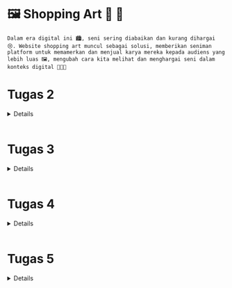 # 🖼️ Shopping Art 🛒 🎨


`Dalam era digital ini 🏙️, seni sering diabaikan dan kurang dihargai 😢. Website shopping art muncul sebagai solusi, memberikan seniman platform untuk memamerkan dan menjual karya mereka kepada audiens yang lebih luas 🖼️, mengubah cara kita melihat dan menghargai seni dalam konteks digital 👨🏻‍🎨`


#  Tugas 2
<details>

### 1. Jelaskan bagaimana cara kamu mengimplementasikan checklist di atas secara step-by-step 

- [x] Membuat sebuah proyek Django baru.

    Pada membuat project Django baru kita pertama tama perlu membuat file bernama `shopping art` dan repository baru pada github baru untuk diisi. Setelah membuat file baru, dan github maka membuat perintah pada terminal mendambahkan readme dengan `echo "#readme" >> README.md` + `git init`+ `git add README.md` yang berguna untuk mendambahkan readme. Selanjutnya melakukan `git commit -m "first commit"`  untuk commit, selanjutnya mengetik `git branch -M main` untuk membuat branch utama pada repo, Menyambungkan dan membuat remote `git remote add origin <URL_REPO> `, dan tahapan terakhir mempush ke repo dengan `git push -u origin main`.

    Selanjutnya membuat virtual environtment dengan mengetik perintah `python -m venv env` dan mengkaktifkannya. Untuk mengaktifkannya pada macbook menggunakan `source env/bin/activate`. ketika virtual envieonrment telah aktif dengan ditandai dengan (env) pada terminal, diharuskan menambahkan `requirments.txt` sebagai dependensi yang akan digunakan dan menjalankan perintah `pip install -r requirements.txt` untuk menginstallnya. Setelah itu membuat projek djanggo dengan menjalankan `django-admin startproject shopping_list .`. 

    Setelah berhasil mengsintall djanggo, kita harus mengkonfigurasikan proyek dan menjalankan server. Untuk mengkonfigurasikan proyek dengan menambahkan `*` pada `ALLOWED_HOSTS` sehingga menjadi `ALLOWED_HOSTS = ["*"]`. Tanda `*` berguna untuk mengizinkan akses dari semua host, yang akan memungkinkan aplikasi diakses secara luas. Setelah mengkonfigurasikan proyek selanjutnya saya menginisiasi `.gitignore` yang berguna untuk mengabaikan beberapa berkas-berkas atau direktori-direktori pada Git.
    

- [x] Membuat aplikasi dengan nama main pada proyek tersebut.
    Pada langkah ini, saya menambahkan folfer `templates` dan menambahkan file `main` sebagai html utama. Untuk membuatnya sebagai bagian int, harus menjalankan perintah `python3 manage.py startapp main`. setelah itu, mendaftarkan folder ke dalam proyek dengan menambahkan main pada `INSTALLED_APPS` yang berada pada folder `settings.py`.


- [x] Melakukan routing pada proyek agar dapat menjalankan aplikasi main.
    Pada tahap ini, melakukan routing agar aplikasi `main` dapat diakses melalui projek hingga aplikasi dan juga perambaan web. aplikasi main akan menambahkan path ke variabel `urlpatterns` pada `urls.py`.  Setlah itu, pada variabel `urlpatterns` terdapat path URL `main/` yang mendefinisikan rute ke file `urls.py` pada aplikasi `main`.


- [x] Membuat model pada aplikasi main dengan nama Item dan memiliki atribut wajib sebagai berikut.
  +  `name` sebagai nama item dengan tipe `CharField`.
  + `amount` sebagai jumlah item dengan tipe `IntegerField`.
  + `description` sebagai deskripsi item dengan tipe `TextField`.
    Pada folder `main` terdapat file `models.py`, dan kita disuruh untuk membuat model yang berisikan atribut diatas. Data data yang kita buat nantinya bisa diakses, di perbarui, dan dihapus dengan perintah SQL. setelah mendefine model atribut, saya melakukan penjalankan perintah `python3 manage.py makemigrations` yang berfungsi melakukan migrasi model ke dalam database. Setelah itu melakukan perintah `python3 manage.py migrate` untuk mengaplikasikan file migrasi ke dalam database.


- [x] Membuat sebuah fungsi pada views.py untuk dikembalikan ke dalam sebuah template HTML yang menampilkan nama aplikasi serta nama dan kelas kamu.
    Pada tahap ini, saya mengimport funsi render dari django.shortcut untuk keperluan nantinya di HTML.  Dari sebelumnya itu data sama dengan langsung dimasukan ke dalam html, namun pada tahap ini membuat tempat untuk mengemnbalikan nilai pada html.  Cara mengembalikannya adalah dengan  menambahkan data `app_name`, `name`, dan `class` ke dalam `context` yang terdapat di dalam fungsi `show_app_name`. setelah itu pada tampilan html dari yang tadinya `Name : Arya Wijaya Kusuma` menjadi `Name : {name}` agar dapat meminta dara daro `views.py`.


- [x] Membuat sebuah routing pada urls.py aplikasi main untuk memetakan fungsi yang telah dibuat pada views.py.
    Pada tahap ini, diharuskan untuk menimpor `path` dari `django.urls`. Selain itu kita juga mengimport fungsi `show_app_name` dari file `views.py`. Hal ini dilakukan dengan jara membuat file `urls.py` pada folder `main` dengan isi 
    ```
    from django.urls import path, include
    from main.views import show_main

    app_name = 'main'

    urlpatterns = [
        path('', show_main, name='show_main')
    ]
    ```


- [x] Melakukan deployment ke Adaptable terhadap aplikasi yang sudah dibuat sehingga nantinya dapat diakses oleh teman-temanmu melalui Internet.
    Setelah menyelesaikan semua proses diatas, saya akan mengupdate isi dari repositori github saya dengan mempush file saat ini yang ada di komputer saya ke repo. Untuk mempush dapat dilakukan dengan pertama tama menjalankan `git add .` untuk menambahkan semua yang ada di stage. Setelah menambahkan semuanya saya melakukan commit dengan `git commit -m "<komentar>"` dan terakhir mempush ke git push -u origin main`.



### 2. Buatlah bagan yang berisi request client ke web aplikasi berbasis Django beserta responnya dan jelaskan pada bagan tersebut kaitan antara urls.py, views.py, models.py, dan berkas html.

![Bagan Tugas 2 ](https://github.com/aryawijayak/shopping-art/assets/119391657/081fc00c-04ba-4c88-8e09-029213b76be2)




### 3. Jelaskan mengapa kita menggunakan virtual environment? Apakah kita tetap dapat membuat aplikasi web berbasis Django tanpa menggunakan virtual environment?

Virtual environment adalah alat yang sangat penting dalam pengembangan perangkat lunak, termasuk dalam pengembangan aplikasi web berbasis Django. Fungsi utamanya adalah memisahkan dan mengisolasi lingkungan kerja proyek Anda dari lingkungan sistem operasi yang lebih luas. Ini memungkinkan Anda untuk menginstal paket dan dependensi proyek secara lokal tanpa mengganggu atau berinterferensi dengan paket global sistem operasi atau proyek lain yang mungkin Anda kerjakan. Selain itu, virtual environment memungkinkan Anda untuk mengelola versi paket yang digunakan dalam proyek tertentu, sehingga Anda dapat memastikan konsistensi dan stabilitas aplikasi Anda. Hal ini juga memudahkan untuk berbagi proyek dengan tim pengembang atau menggantinya ke lingkungan produksi tanpa masalah kompatibilitas.

> Virtual environment dibuat dengan perintah `python -m venv env`, dan diaktifkan dengan perintah `source env/bin/activate`.

Meskipun memungkinkan untuk membuat aplikasi web berbasis Django tanpa menggunakan virtual environment, sangat disarankan untuk selalu menggunakannya. Tanpa virtual environment, Anda mungkin akan menghadapi berbagai masalah, seperti konflik dependensi antara proyek, kesulitan dalam mengelola versi paket, dan risiko merusak paket sistem operasi. Dengan menggunakan virtual environment, Anda dapat menjaga lingkungan proyek Anda bersih, teratur, dan terisolasi, yang pada akhirnya akan membuat pengembangan dan pemeliharaan aplikasi Anda menjadi lebih mudah dan lebih dapat diandalkan. Implementasi virtual environment adalah sebuah praktik terbaik yang akan membantu Anda mengelola konsistensi dari dependencies masing-masing proyek secara efisien, menjauhkan risiko konflik dependencies, dan memastikan kestabilan serta portabilitas aplikasi Anda.


### 4. Jelaskan apakah itu MVC, MVT, MVVM dan perbedaan dari ketiganya.
| MVC         | MVT         | MVVM          |
| ---        |    ----   |          --- |
| Model-View-Controller      | Model-View-Template     | Model-View-View-Model   
| View: Menggambarkan data dari model dalam antarmuka pengguna (UI) dan menampilkan informasi kepada pengguna.| View: Bertanggung jawab untuk menampilkan data kepada pengguna dan menggambarkan tampilan.| View: Menginformasi ke ViewModel terkait interaksi pengguna, dan hanya menampilkan data yang disediakan oleh ViewModel |
| Controller: Menjembatani hubungan antara View dan Model dan sebagai inti logika dan alur aplikasi dengan menginformasi interaksi user ke Model | Template: Mengambil data dari model dan menampilkannya, berupa HTML  | ViewModel: Perantara antara Model dan View, mengubah data dari Model menjadi format sesuai dengan tampilan |
|![mvc](https://user-images.githubusercontent.com/119391657/268604124-47902dbc-cc01-46af-b077-9ba64c31e042.png) |![mvp](https://user-images.githubusercontent.com/119391657/268604321-e031b08c-f41e-4e57-81e7-184fd9a8959b.png) |![mvvm](https://user-images.githubusercontent.com/119391657/268604466-b3808d32-e983-4b1e-a385-1c6ea8e8c89b.png) |
| MVC merupakan konsep yang sering diterapkan dalam pengembangan perangkat lunak, terutama pada aplikasi desktop dan web konvensional. Prinsip ini memisahkan tiga komponen utama dari aplikasi dengan tujuan untuk meningkatkan kemudahan dalam merawat dan mengembangkan kode.| MVT merupakan pola desain yang khusus digunakan dalam kerangka kerja Django, yang diciptakan khusus untuk pengembangan aplikasi web menggunakan bahasa pemrograman Python. Pola ini menggantikan komponen View dalam MVC dengan yang disebut sebagai Template, yang bertujuan untuk memisahkan dengan lebih tegas antara aspek tampilan dan pemrosesan HTTP. | MVVM merupakan pola desain yang umum diterapkan dalam pengembangan aplikasi yang menekankan antarmuka pengguna (UI), terutama pada platform seperti WPF (Windows Presentation Foundation). Pola ini difokuskan pada konsep pemisahan antara komponen tampilan dan logika bisnis, dengan memanfaatkan ViewModel sebagai perantara di antara keduanya.|
</details>

<br>

# Tugas 3

<details>

### 1. Apa perbedaan antara form POST dan form GET dalam Django?
| Form POST         | Form GET         |
| ---        |    ----   |
| Method POST akan mengirimkan data atau nilai langsung ke action untuk ditampung, tanpa menampilkan pada URL. | Method GET akan menampilkan data/nilai pada URL, kemudian akan ditampung oleh action.
|![POST](https://user-images.githubusercontent.com/119391657/268960230-4ca02611-ab78-4685-913b-79ca724cdd0e.png) | ![GET](https://user-images.githubusercontent.com/119391657/268960029-d7e2cba8-1164-40a6-96bc-97ac26ad07f4.png)| 
|Method POST menggunakan variable $_POST untuk menampung data/nilai. | Sedangkan method GET menggunakan variable $_GET untuk menampung data/nilai.
|Method POST data yang dikirim tidak terbatas| Method GET tidak boleh lebih dari 2047 karakter.

###  2. Apa perbedaan utama antara XML, JSON, dan HTML dalam konteks pengiriman data?
| XML         | JSON         | HTML          |
| ---        |    ----   |          --- |
|**Struktur Data**: Bahasa markup yang memiliki fleksibilitas tinggi dan dapat digunakan untuk menggambarkan berbagai jenis informasi. Ini memiliki kerangka yang kuat dan menetapkan pedoman untuk mengatur informasi.| **Struktur Data**: Format data yang sederhana yang berisi objek dan larik. Sangat berguna untuk menggambarkan data yang teratur | **Struktur Data**: Sebuah bahasa markup yang digunakan untuk menghasilkan dokumen di lingkungan web.|
|**Penggunaan**: Transfer data antara aplikasi, mengatur konfigurasi, dan menyimpan data yang memiliki struktur data yang tidak sepenuhnya terstruktur. | **Penggunaan**: Proses pertukaran data antara aplikasi, terutama dalam konteks pengembangan web. Format JSON banyak digunakan dalam aplikasi dan layanan web modern sebagai format standar untuk menerima dan mengirim data. |**Penggunaan**: Membuat halaman web yang dirancang khusus untuk tujuan penyajian dan interaksi dengan pengguna. |

### 3. Mengapa JSON sering digunakan dalam pertukaran data antara aplikasi web modern?

JSON sering menjadi pilihan utama para pengembang dalam pertukaran data antar aplikasi karena beberapa alasan yang signifikan:
1. **Format yang Mudah di-parse**: JSON memiliki format yang sangat mudah untuk di-parse, memudahkan pengolahan dan penguraian data. Ini sangat penting dalam pertukaran data antar aplikasi di lingkungan yang serba cepat.

2. **Ringan dan Berbasis Teks**: Sebagai format berbasis teks, JSON memiliki ukuran yang ringan. Hal ini sangat menguntungkan ketika data perlu dikirimkan melalui jaringan, karena tidak membebani bandwidth.

3. **Dukungan Native Banyak Bahasa**: Banyak bahasa pemrograman memiliki dukungan native untuk parsing JSON. Ini memungkinkan pengembang untuk dengan mudah mengintegrasikan JSON dalam aplikasi mereka tanpa perlu mengandalkan pustaka pihak ketiga atau implementasi khusus.

4. **Efisien dibandingkan XML**: JSON lebih efisien dalam hal penggunaan karakter dibandingkan dengan format lain seperti XML yang menggunakan sistem tag. JSON menggunakan format key-value pair yang lebih sederhana.

5. **Mudah Dibaca Manusia**: JSON lebih mudah dibaca oleh manusia, sehingga mempermudah dalam debugging dan analisis data. Karakter yang lebih sedikit membuatnya lebih bersahabat bagi pengembang.

Dengan kelebihan-kelebihan ini, tidak mengherankan jika JSON menjadi format yang lebih sering digunakan dalam pertukaran data antar aplikasi. Kelebihan ini juga membantu dalam mempercepat proses pemrosesan data, yang sangat penting dalam aplikasi modern yang serba cepat.

### 4. Jelaskan bagaimana cara kamu mengimplementasikan checklist di atas secara step-by-step (bukan hanya sekadar mengikuti tutorial).

- [x] Membuat input form untuk menambahkan objek model pada app sebelumnya.
    Pertama Buatlah file `template/base.html` pada direktori root yang berguna untuk memberikan inisiasi html default tanpa perlu membuat inisiasi html ddi setiap page .html yang kita buat. Isi dari base.html adalah sebagai berikut:
    ``````
        {% load static %}
    <!DOCTYPE html>
    <html lang="en">
        <head>
            <meta charset="UTF-8" />
            <meta
                name="viewport"
                content="width=device-width, initial-scale=1.0"
            />
            {% block meta %}
            {% endblock meta %}
        </head>

        <body>
            {% block content %}
            {% endblock content %}
        </body>
    </html>
   ``````
    Setelah membuat `base.html` saya mengedit file `setting.py` lalu libatkan `base.html` dengan menambahkan baris template agar `base.html` bisa sdideteksi sebagai berkas html. Lebih jelaskan dapat melihat kode berikut:
    ```
    ...
    DATABASES = {
        'default': {
            'ENGINE': 'django.db.backends.sqlite3',
            'NAME': BASE_DIR / 'db.sqlite3',
        }
    }
    ```

    setelah melibtatkan `base.html`, saya membuat struktur form agar dapat menerima data beruma art baru yang diinput dengan membuat file `forms.py`. File tersebut berisi kode dibawah ini : 
    ```
    from django.forms import ModelForm
    from main.models import Product

    class ProductForm(ModelForm):
        class Meta:
            model = Product
            fields = ["name", "price", "description"]
    ```
    Fungsi `fields` diatas merupakan tipe apa saja yang akan menjadi header dari tabel kita nantinya yang berisi name, price dan description. 

    Setelah membuat `forms.py`, saya mengubah function `show_main` pada `views.py`  memasukan context baru yang dapat dilihat lebih jelas pada kode berikut ini:
    ```
    context = {
        'products': products,

        'karya1': 'Online Course App', 
        'artist1': 'Arya Wijaya Kusuma', 

        'karya2': 'Private Tutor App', 
        'artist2': 'Arya keren',

        'karya3': 'Task Management App', 
        'artist3': 'Aweka Design'
    }
    ```
    Sebelumnya pada Tutorial Berisi dengan Nama dan kelas, namun saya memodifikasinya dengan mengganti menjadi karya dan artist, dan context ini akan dipanggil nanti pada html pada section `card` yang mendisplay product dari shopping art.

    Selanjutnya saya membuat `create_product.html` pada files `main/templates` sebagai html untuk menambahkan produk yang berisi kode seperti dibawah ini:

    ```
        {% extends 'base.html' %} 

    {% block content %}


    <style>

        body {
            background-color: #f4f7ff;
        }

        h1, h2, h3, h4, h5, p, th, td, a, button {
            font-family: 'Poppins', sans-serif;
        }
        
        .navbar {
            position: sticky;
            top: 0;
            background-color: #ffffff;
            padding: 16px 20px;
            display: flex;
            justify-content: space-between;
            align-items: center;
            z-index: 100; 
            margin-bottom: 20px;
        }

        .navbar img {
            max-height: 28px;
            
        }

        .content-container {
            display: flex;
            flex-direction: column; 
            align-items: center;
            min-height: 0;
            text-align: center;
            margin-bottom: 5px;
        }
        
        .banner {
        max-width: 100%;
        height: auto;
        margin-bottom: 50px; 
        }

        table {
            border-collapse: collapse;
            width: 100%;
            margin-top: 20px;
            background-color: #4162FF; 

            margin-bottom: 20px
        }

        th {
            border: 1px solid #ffffff;
            padding: 16px; 
            text-align: left;
            color: #fff; 
            font-size: 18px; 
        }

        td {
            border: 1px solid #ffffff;
            padding: 12px;
            text-align: left;
            background-color: #EEF4FB; 
            color: #060a21; 
            line-height: 150%;
        }

        td.description {
            max-width: 400px; 
            overflow-y: auto;
        }

    .add-product-button {
        display: inline-flex;
        height: 48px;
        padding: 4px 16px;
        justify-content: center;
        align-items: center;
        gap: 8px;
        border-radius: 12px;
        background: var(--primary-blue, #4162FF);
        color: #fff;
        text-decoration: none;
        border: none;
        cursor: pointer; 
    }

    </style>

    <div class="navbar">
        <img src="https://github.com/aryawijayak/shopping-art/assets/119391657/7ea7f648-a457-4e65-a45f-f90796663489" alt="Logo">
    </div>


    <h1>Add New Product</h1>

    <form method="POST">
        {% csrf_token %}
        <table>
            {{ form.as_table }}
            <tr>
                <td></td>
                <td>
                    <input  type="submit" value="Add Product" class="add-product-button"/>
                </td>
            </tr>
        </table>
    </form>

    {% endblock %}
    ```
    Pada kode diats saya menambahkan sedikit inline css agar tampilan website saya lebih enak dilihat dan unik dari teman teman lainnya. 

    Dan apda tahap terakhir pembuatan form saya menambahkan fungsi `create_product` pada `view.py` dan membuat path agar file html create product dapat diakses. Isi dari fungsi `create_product` antara lain:

    ```
    def create_product(request):
    form = ProductForm(request.POST or None)

    if form.is_valid() and request.method == "POST":
        form.save()
        return HttpResponseRedirect(reverse('main:show_main'))

    context = {'form': form}
    return render(request, "create_product.html", context)

    ```
    Fungsi create product berguna untuk memasukan akses ke `create_product.html`

- [x] Tambahkan 5 fungsi views untuk melihat objek yang sudah ditambahkan dalam format HTML, XML, JSON, XML by ID, dan JSON by ID.

    Pertama tama buatlah fungsi `show_xml`, `show_json`, `show_xml_by_id`, `show_json_by_id`. Untuk show xml dan json tanpa id dapat memberikan akses ke semua data, namun untuk by id akan menampilkan data pada id yang dipanggil. Isi dari fungsi`show_xml`, `show_json`, `show_xml_by_id`, `show_json_by_id` antara lain:

    ```
    def show_xml(request):
    data = Product.objects.all()
    return HttpResponse(serializers.serialize("xml", data), content_type="application/xml")
    ```

    ```
    def show_json(request):
    data = Product.objects.all()
    return HttpResponse(serializers.serialize("json", data), content_type="application/json")
    ```

    ```
    def show_xml_by_id(request, id):
    data = Product.objects.filter(pk=id)
    return HttpResponse(serializers.serialize("xml", data), content_type="application/xml")
    ```

    ```
    def show_json_by_id(request, id):
    data = Product.objects.filter(pk=id)
    return HttpResponse(serializers.serialize("json", data), content_type="application/json")
    ```
    Keempat fungsi diatas berguna untuk melihat input dari  html pada file `create_product.html`. 

- [x] Membuat routing URL untuk masing-masing views yang telah ditambahkan pada poin 2.
    Setelah membuat keempat fungsi diatas, saya selanjutnya memanggil keempat fungsi tersebut pada urls.py dengan mengimport 
    ```
    from main.views import show_main, create_product, show_xml, show_json, show_xml_by_id, show_json_by_id 
    ```
    Selanjutnya mengubah `urlpatterns` menjadi sebagai berikut:
    ```
    urlpatterns = [
        path('', show_main, name='show_main'),
        path('create-product', create_product, name='create_product'),
        path('xml/', show_xml, name='show_xml'), 
        path('json/', show_json, name='show_json'), 
        path('xml/<int:id>/', show_xml_by_id, name='show_xml_by_id'),
        path('json/<int:id>/', show_json_by_id, name='show_json_by_id'), 
    ]
    ```
- [x]  Menambahkan pesan "Kamu menyimpan X item pada aplikasi ini" (dengan X adalah jumlah data item yang tersimpan pada aplikasi) dan menampilkannya di atas tabel data. Kalimat pesan boleh dikustomisasi sesuai dengan tema aplikasi, namun harus memiliki makna yang sama.
    Untuk membuat total item yang tersimpan itu dapat menggunakan key `total` pada dictionary context pada `views.py`. Caranya adalah dengan menambakan direktori total panjang seperti dibawah ini:
    ```
    'total' : products.__len__(),
    ```

    Setelah tahap tersebut, panggil total di `main.html` dengan menggunakan kode dibawah ini:

    ```
    <h4 class="total">Anda telah membuat karya sebanyak: {{total}} karya 🎨🖼️</h4>
    ```

Pada akhirnya kita berhasil menambahkan fungsi tabel 🤩 pada website shopping art kita 😉

### Mengakses kelima URL di poin 2 menggunakan Postman, membuat screenshot dari hasil akses URL pada Postman, dan menambahkannya ke dalam README.md.
1. HTML
![HTML ](https://user-images.githubusercontent.com/119391657/268957657-ef90f573-6e43-465a-bf71-1ad414ca9841.png)

2. XML (ALL DATA)
![XML ALL](https://user-images.githubusercontent.com/119391657/268959612-901e45a8-ddb1-47d3-b97a-75bc75b34192.png)

3. XML (BY ID)
![XML ID](https://user-images.githubusercontent.com/119391657/268959801-9db045a6-847a-4923-b94c-bec4d6011efe.png)

4. JSON (ALL DATA)
![JSON ALL](https://user-images.githubusercontent.com/119391657/268958115-e29deec4-9a0a-41cb-b881-ebf9c3166d4f.png)

5. JSON (BY ID)
![JSON ID](https://user-images.githubusercontent.com/119391657/268959285-0bb6efa8-7f78-4c0e-a7e1-32eae7321d73.png)
</details>

<br>

# Tugas 4
<details>

### 1. Apa itu Django UserCreationForm, dan jelaskan apa kelebihan dan kekurangannya?

| UserCreationForm        |
| ---        |
|`UserCreationForm` di Django adalah jenis formulir yang sudah ada sebelumnya untuk memudahkan pembuatan akun pengguna baru di aplikasi web Anda. Formulir ini mencakup kolom-kolom umum seperti username, password, dan konfirmasi password.|

Keuntungan menggunakan UserCreationForm adalah:

1. `Kemudahan Penggunaan:` Anda tidak perlu mengembangkan formulir pendaftaran dari awal karena Django sudah menyediakannya.

2. `Validasi Otomatis:` Formulir ini secara otomatis memastikan bahwa pengguna mengisi informasi yang benar dan sesuai.

3. `Kemampuan Kustomisasi:` Anda masih dapat menyesuaikan formulir ini sesuai dengan kebutuhan Anda. Anda bisa menambahkan kolom tambahan, seperti alamat email.

4. `Terhubung dengan Model Pengguna:` Data yang dimasukkan ke dalam formulir akan langsung disimpan di database aplikasi Anda.

Namun, ada beberapa kekurangan:

1. `Tampilan Bawaan:` Tampilan formulir mungkin tidak sesuai dengan desain visual aplikasi Anda, sehingga Anda perlu melakukan penyesuaian tampilan.

2. `Ketergantungan pada Django:` Anda hanya bisa menggunakan UserCreationForm jika aplikasi Anda menggunakan Django.

3. `Kustomisasi yang Memerlukan Pemahaman:`Untuk kustomisasi yang lebih kompleks, Anda mungkin perlu bekerja lebih keras.

4. `Memerlukan Pemahaman tentang Django:` Penggunaan UserCreationForm memerlukan pemahaman tentang cara Django mengelola pengguna dan otentikasi.

Jadi, UserCreationForm adalah alat yang sangat berguna untuk membuat formulir pendaftaran pengguna dalam aplikasi web Django, meskipun Anda perlu mempertimbangkan apakah sesuai dengan kebutuhan dan desain aplikasi Anda sebelum menggunakannya.

### 2. Apa perbedaan antara autentikasi dan otorisasi dalam konteks Django, dan mengapa keduanya penting?
- [x]
| Definisi  | Autentikasi adalah proses verifikasi identitas pengguna, yaitu memastikan bahwa seseorang yang mencoba mengakses aplikasi adalah pengguna yang mereka klaim | Otorisasi adalah proses yang menentukan apa yang diizinkan atau tidak diizinkan oleh pengguna yang telah diautentikasi.
|Tujuan | Autentikasi digunakan untuk memeriksa identitas pengguna, misalnya, apakah mereka adalah pengguna terdaftar atau tamu | Otorisasi mengendalikan akses pengguna ke berbagai bagian atau fungsi dalam aplikasi, memastikan hanya pengguna yang berwenang yang dapat mengakses sumber daya tertentu
|Waktu Pelaksanaan |Autentikasi umumnya terjadi di awal sesi pengguna, ketika mereka mencoba masuk atau mengakses aplikasi Anda untuk pertama kalinya |

`Mengapa Keduanya Penting:`

1. `Keamanan:` Autentikasi membantu mencegah akses tidak sah ke aplikasi Anda dengan memverifikasi identitas pengguna. Otorisasi memastikan bahwa pengguna hanya memiliki akses ke bagian aplikasi yang sesuai dengan peran dan izin mereka, mengurangi risiko pelanggaran keamanan.

2. `Kontrol Akses: ` Otorisasi memungkinkan Anda untuk mengelola akses pengguna ke berbagai fitur dan data dalam aplikasi Anda. Ini membantu mencegah pengguna yang tidak berwenang mengakses atau memodifikasi informasi penting.

3. `Pengelolaan Peran:` Autentikasi dan otorisasi memungkinkan Anda untuk mengorganisasi pengguna dalam peran yang berbeda, seperti administrator, pengguna biasa, atau pengguna tamu. Hal ini memudahkan pengaturan izin berdasarkan peran, sehingga Anda dapat mengendalikan apa yang dapat dilakukan setiap peran.

4. `Pelacakan Aktivitas:` Kombinasi autentikasi dan otorisasi memungkinkan Anda untuk melacak aktivitas pengguna dan melakukan audit terhadap tindakan mereka. Ini berguna untuk melacak siapa yang melakukan apa dalam aplikasi Anda.

Secara keseluruhan, autentikasi dan otorisasi adalah komponen kunci dalam mengamankan aplikasi web Django Anda dan memastikan bahwa pengguna hanya memiliki akses ke sumber daya yang sesuai dengan peran dan izin mereka.


### 3. Apa itu cookies dalam konteks aplikasi web, dan bagaimana Django menggunakan cookies untuk mengelola data sesi pengguna?
Cookies adalah mekanisme penyimpanan data kecil yang digunakan dalam konteks aplikasi web untuk menyimpan informasi di sisi klien (browser) pengguna. Cookies adalah file teks kecil yang dikirimkan oleh server web ke browser pengguna saat pengguna mengunjungi sebuah situs web. Cookies kemudian disimpan di komputer pengguna dan dikirimkan kembali ke server web setiap kali pengguna melakukan permintaan ke situs tersebut. Dengan cookies, situs web dapat "mengingat" informasi tertentu tentang pengguna, seperti preferensi, sesi, atau informasi pengidentifikasi.

Dalam konteks Django, sebuah kerangka kerja pengembangan web yang kuat, cookies digunakan untuk mengelola data sesi pengguna dengan mudah. Django memiliki dukungan bawaan yang kuat untuk mengelola cookies dan data sesi pengguna. Berikut adalah cara Django menggunakan cookies untuk mengelola data sesi pengguna:

- Penyimpanan Data Sesi: Django memungkinkan pengembang untuk menyimpan data sesi pengguna dalam cookies. Ini berarti Anda dapat menyimpan informasi seperti ID pengguna, preferensi, atau keadaan sesi pengguna dalam cookies.
- Middleware Sesi: Django menggunakan middleware sesi untuk mengelola data sesi pengguna. Middleware ini memproses cookies sesi dan memungkinkan Anda untuk mengakses data sesi dalam tampilan (view) aplikasi Anda. Middleware ini otomatis termasuk dalam daftar MIDDLEWARE di file settings.py.
- Pengaturan Cookies: Anda dapat mengonfigurasi penggunaan cookies dalam Django melalui berbagai pengaturan di file settings.py. Anda dapat mengatur parameter seperti SESSION_COOKIE_SECURE untuk memastikan cookies hanya dapat digunakan melalui koneksi HTTPS, SESSION_COOKIE_HTTPONLY untuk membatasi akses JavaScript ke cookies sesi, dan lainnya.
- Cookie Pengenal Sesi: Django secara otomatis menghasilkan cookie pengenal sesi unik untuk mengidentifikasi pengguna. Cookie ini mengandung ID sesi yang digunakan untuk mengambil data sesi dari penyimpanan sesi.
- Akses Data Sesi: Anda dapat dengan mudah mengakses data sesi pengguna dalam Django melalui objek request dalam tampilan (view). Anda dapat menambahkan, mengubah, atau menghapus data sesi sesuai kebutuhan aplikasi Anda.
- Keamanan Cookies: Django telah menerapkan langkah-langkah keamanan untuk melindungi cookies sesi dari serangan potensial seperti Cross-Site Request Forgery (CSRF) dan Cross-Site Scripting (XSS). Ini memastikan bahwa cookies sesi hanya dapat diakses dan digunakan dengan aman oleh pengguna yang berwenang.

Dengan menggunakan cookies dalam Django, pengembang dapat dengan mudah mengelola informasi sesi pengguna, menjaga keadaan sesi, menyimpan preferensi, dan mengidentifikasi pengguna yang telah diautentikasi. Hal ini membantu membangun pengalaman pengguna yang lebih interaktif dan konsisten dalam aplikasi web Anda.

### 4. Apakah penggunaan cookies aman secara default dalam pengembangan web, atau apakah ada risiko potensial yang harus diwaspadai?
Penggunaan cookies dalam pengembangan web tidak selalu aman secara default, dan ada beberapa risiko potensial yang harus diwaspadai. Berikut adalah beberapa risiko yang terkait dengan penggunaan cookies:

1. `Penyadapan Data:` Cookies dapat menjadi sasaran potensial untuk penyadapan data oleh pihak ketiga yang tidak berwenang. Jika cookies mengandung informasi sensitif, seperti token otentikasi atau informasi pribadi, penyadapan data tersebut dapat membahayakan keamanan pengguna.

2. `Cross-Site Scripting (XSS):` Dalam serangan XSS, penyerang mencoba menyisipkan kode berbahaya ke dalam cookies yang diterima oleh pengguna. Kode berbahaya ini dapat dieksekusi oleh browser pengguna dan membahayakan keamanan pengguna.

3. `Cross-Site Request Forgery (CSRF):` Serangan CSRF melibatkan pengiriman permintaan yang tidak sah dari situs web yang dikompromikan ke situs web yang diakses oleh pengguna. Jika situs web yang diakses menggunakan cookies untuk otentikasi, serangan CSRF dapat memengaruhi pengguna yang sudah diautentikasi.

4. `Cookies Tidak Aman (Non-Secure): `Cookies yang dikirimkan melalui koneksi HTTP (non-HTTPS) dapat disadap lebih mudah oleh penyerang. Oleh karena itu, menggunakan koneksi HTTPS untuk mengirim cookies adalah praktik yang lebih aman.

5. `Penyimpanan Data Terlalu Lama:` Jika data dalam cookies disimpan terlalu lama, informasi sensitif yang ada dalam cookies dapat menjadi risiko yang berkelanjutan. Dalam situasi tertentu, cookies yang tumpang tindih dapat mengekspos data sensitif.

Penggunaan cookies aman atau tidak tergantung pada cara Anda mengimplementasikannya dalam aplikasi web Anda. Dengan tindakan pencegahan yang tepat, Anda dapat meminimalkan risiko keamanan terkait cookies dan memastikan bahwa data pengguna tetap aman.

### 5. Jelaskan bagaimana cara kamu mengimplementasikan checklist di atas secara step-by-step (bukan hanya sekadar mengikuti tutorial).
- [x] Mengimplementasikan fungsi registrasi, login, dan logout untuk memungkinkan pengguna untuk mengakses aplikasi sebelumnya dengan lancar.

1. **Registrasi**
   
   Registrasi berguna untuk membuat akun pada database, dalam pembuatannya pertama-tama, Buka file `views.py` yang ada di folder `main` dan buat fungsi baru dengan nama `register` dan memiliki parameter `request`. Lalu impor `redirect`, `UserCreationForm`, dan `messages`. Isi dari fungsi `register` adalah:
   ```
    def register(request):
        form = UserCreationForm()

        if request.method == "POST":
            form = UserCreationForm(request.POST)
            if form.is_valid():
                form.save()
                messages.success(request, 'Your account has been successfully created!')
                return redirect('main:login')
        context = {'form':form}
        return render(request, 'register.html', context)
   ```
   Fungsi `register` adalah bagian dari aplikasi web yang memungkinkan pengguna untuk mendaftar. Pada akses pertama, formulir pendaftaran kosong disiapkan. Jika data valid dikirimkan melalui POST, akun pengguna akan dibuat, pesan sukses ditampilkan, dan pengguna diarahkan ke halaman login. Jika formulir tidak valid atau akses bukan POST, halaman registrasi akan dirender kembali dengan pesan kesalahan yang sesuai. Setelah menambahkan `pada views.py`, buat html baru dengan bernama `register.html` yang berisi sebagai berikut
   ```
    {% extends 'base.html' %}

    {% block meta %}
        <title>Register</title>
    {% endblock meta %}

    {% block content %}  

    <div class = "register-card">

        <img src="https://user-images.githubusercontent.com/119391657/270732366-2e835f39-83cc-43de-b22b-df914ade0c93.png" alt="Logo" class="logo-image">

        <h1 class="center-align" >Register</h1>  

        <form method="POST">
            {% csrf_token %}
            <div class="form-group">
                <label for="{{ form.username.id_for_label }}">Username</label>
                {{ form.username }}
                <p class="left-align">{{ form.username.help_text }}</p>
            </div>

            <div class="form-group">
                <label for="{{ form.password1.id_for_label }}">Password</label>
                {{ form.password1 }}
                <p class="left-align">{{ form.password1.help_text }}</p>
            </div>

            <div class="form-group">
                <label for="{{ form.password2.id_for_label }}">Confirm Password</label>
                {{ form.password2 }}
                <p class="left-align">{{ form.password2.help_text }}</p>
            </div>

            <div class="center-align">
                <input type="submit" name="submit" value="Daftar" class="add-product-button">
            </div>

            <div class="center-align padding-top">
                Back to Login? <a href="{% url 'main:login' %}">Login</a>
            </div>
            
        </form>
        
    {% if messages %}  
        <ul>   
            {% for message in messages %}  
                <li>{{ message }}</li>  
                {% endfor %}  
        </ul>   
    {% endif %}

    </div>  

    {% endblock content %}
   ```
   Dikarenakan saya ingin memodifikasi style dari css dari registrasi, maka saya membuat sedikit berbeda dari template. Tambahkan path url milik halaman register ke file `urls.py` pada direktori `main` dengan mengimpor fungsi `register` dari `views.py` dan tambahkan `path('register/', register, name='register')` pada variabel `urlpatterns`. Hal ini berfungsi agar registrasi bisa dipanggil menggunakan MVT dan dipanggil dengan cara `href="{% url 'main:register' %}"`
   

2. **Login**
   
   Login berguna untuk masuk ke akun yang sudah di daftarkan pada datapase pada fungsi registration sebelumnya. Pembuatan login dilakukan dengan cara buka file `views.py` yang ada di folder `main` dan buat fungsi baru dengan nama `login_user` yang menerima parameter `request`. Lalu impor `authenticate` dan `login`. Isi dari fungsi `login` adalah:
   ```
    def login_user(request):
        if request.method == 'POST':
            username = request.POST.get('username')
            password = request.POST.get('password')
            user = authenticate(request, username=username, password=password)
            if user is not None:
                login(request, user)
                response = HttpResponseRedirect(reverse("main:show_main")) 
                response.set_cookie('last_login', str(datetime.datetime.now()))
                return response
            else:
                messages.info(request, 'Sorry, incorrect username or password. Please try again.')
        context = {}
        return render(request, 'login.html', context)
   ```
    Fungsi `login_user` digunakan untuk memproses login pengguna dalam aplikasi web. Jika pengguna mengirimkan formulir dengan username dan password melalui metode POST, fungsi akan mencoba mengotentikasi pengguna. Jika autentikasi berhasil, pengguna akan diarahkan ke halaman utama dengan cookie 'last_login' yang disetel untuk melacak waktu login terakhir. Setelah menambahkan `pada views.py`, buat html baru dengan bernama `login.html` yang berisi sebagai berikut
   ```
   {% extends 'base.html' %}
   
   {% block meta %}
       <title>Login</title>
   {% endblock meta %}
    
    {% endblock meta %}

    {% block content %}

    <div class="login-card">
        
        <img src="https://user-images.githubusercontent.com/119391657/270732366-2e835f39-83cc-43de-b22b-df914ade0c93.png" alt="Logo" class="logo-image">

        <h1>Login Shopping Art</h1>
        
        <form method="POST" action="">
            {% csrf_token %}
            <div class="form-group">
                <label for="username">Username:</label>
                <input type="text" name="username" id="username" placeholder="Username" class="form-control">
            </div>
            <div class="form-group">
                <label for="password">Password:</label>
                <input type="password" name="password" id="password" placeholder="Password" class="form-control">
            </div>
            <div class="form-group">
                <input class="add-product-button" type="submit" value="Login">
            </div>
        </form>

        {% if messages %}
            <ul>
                {% for message in messages %}
                    <li>{{ message }}</li>
                {% endfor %}
            </ul>
        {% endif %}
        <div class="login-black">
            Don't have an account yet? 
            <div class="login-blue" >
                <a href="{% url 'main:register' %}" >Register Now</a>
            </div>
            
        </div>
        
    </div>

    {% endblock content %}
   ```
   Tambahkan path url milik halaman login ke file `urls.py` pada direktori `main` dengan mengimpor fungsi `login` dari `views.py` dan tambahkan `path('login/', login_user, name='login')` pada variabel `urlpatterns`.  Hal ini berfungsi agar registrasi bisa dipanggil menggunakan MVT dan dipanggil dengan cara `href="{% url 'main:login' %}"`

3. **Logout**
   
   Logout berguna untuk keluar dari akun, fungsi logout dilakukan dengan cara buka file `views.py` yang ada di folder `main` dan buat fungsi baru dengan nama `logout_user` yang menerima parameter `request`. Lalu impor `logout`. Isi dari fungsi `logout_user` adalah:

   ```
   def logout_user(request):
       logout(request)
       return redirect('main:login')
   ```
   Fungsi logout_user bertujuan untuk mengelola proses logout pengguna dalam aplikasi web. Ketika fungsi ini dipanggil, pengguna yang saat ini terotentikasi akan dikeluarkan dari sesi mereka dengan menggunakan Django's authentication system, yang menghapus status login mereka. Setelah itu, pengguna akan diarahkan kembali ke halaman login, memastikan bahwa mereka harus melakukan login ulang untuk mengakses konten yang memerlukan autentikasi, menjaga keamanan akun pengguna dan mengakhiri sesi mereka dengan aman. Setelah itu tambahkan kode berikut pada `main.html`
   ```
   ...
   <a href="{% url 'main:logout' %}">
       <button>
           Logout
       </button>
   </a>
   ...
   ```
   Setelah hyperlink tag untuk Add New Product yang ada di file `main.html`.
   Tambahkan path url milik halaman logout ke file `urls.py` pada direktori `main` dengan mengimpor fungsi `logout_user` dari `views.py` dan tambahkan `path('logout/', logout_user, name='logout')` pada variabel `urlpatterns`.

    Setelah Melakukan ketiga step diatas, Sudah berhasil membuat, mendaftar dan keluar dari akun mu di shopping art


- [x] Membuat dua akun pengguna dengan masing-masing tiga dummy data menggunakan model yang telah dibuat pada aplikasi sebelumnya untuk setiap akun di lokal 

    `Akun Pertama:`

    ![LoginPertama](https://user-images.githubusercontent.com/119391657/270840411-5af0731d-2fbc-481d-96fb-1140b3dc5a4e.png)

    ![DataPertama](https://user-images.githubusercontent.com/119391657/270840439-52ba680e-267a-464b-a2de-82e4772dbee1.png)

    Akun Kedua:

    ![LoginKedua](https://user-images.githubusercontent.com/119391657/270840442-1889fa75-9bb8-45a2-a181-c6a2b2b0478f.png)

    ![DataKedua](https://user-images.githubusercontent.com/119391657/270840446-828bc67b-0bae-4ae0-bd77-00c42b0a4dcb.png)


- [x] Menghubungkan model Item dengan User.

    Untuk menghubungkan model item dengan user pertama tama lakukna, membukauka `models.py` yang ada di direktori `main` lalu impor `User` dari `django.contrib.auth.models`. Pada model `Product` yang ada tambahkan kode:
   ```
   class Product(models.Model):
      user = models.ForeignKey(User, on_delete=models.CASCADE)
      ...
   ```
   Hal ini dilakukan supaya kita menghubungkan satu produk dengan satu user menggunakan relationship, jadi sebuah produk pasti terasosiasi dengan user.
   Buka `viwes.py` yang ada di direktori `main` dan modifikasi fungsi `create_product` menjadi:
   ```
   def create_product(request):
   form = ProductForm(request.POST or None)
   
   if form.is_valid() and request.method == "POST":
     product = form.save(commit=False)
     product.user = request.user
     product.save()
     return HttpResponseRedirect(reverse('main:show_main'))
   ...
   ```

   Setleah itu Ubah fungsi `show_main` menjadi:
   ```
   def show_main(request):
       products = Product.objects.filter(user=request.user)
   
       context = {
           'name': request.user.username,
       ...
   ...
   ```
   Langkah ini dilakukan untuk memungkinkan tampilan objek Product yang terkait dengan pengguna yang sedang masuk. Ini dicapai dengan melakukan penyaringan terhadap semua objek dan hanya mengambil Product yang memiliki nilai pada kolom user yang sesuai dengan pengguna yang saat ini masuk. Untuk menampilkan nama pengguna yang sedang masuk di halaman utama, kita menggunakan request.user.username. Selanjutnya, kita perlu menjalankan migrasi model dengan perintah python manage.py makemigrations, namun jika muncul kesalahan, kita dapat memilih opsi 1 untuk menetapkan nilai default pada kolom user untuk semua baris yang akan dibuat di dalam basis data. Nilai ini akan mengacu pada pengguna dengan ID 1, yang merupakan pengguna yang baru saja kita buat. Setelah itu, kita menjalankan perintah python manage.py migrate untuk menerapkan perubahan ke dalam basis data.

- [x] Menampilkan detail informasi pengguna yang sedang logged in seperti username dan menerapkan cookies seperti last login pada halaman utama aplikasi.

    Untuk menampilkan informasi dengan menerapkan cookies, pertama tama buuka file `views.py` yang ada di direktori `main` dan impor `HttpResponseRedirect`, `reverse`, dan `datetime`. Kita tambahkan fungsi untuk menambahkan cookie yang bernama `last_login` pada fungsi `login_user`, fungsi `last_login` digunakan untuk mengetahui kapan terakhir kali user login. Cara ini dilakukan dengan mengganti kode yang ada pada conditional `if user is not None` menjadi:
   ```
   ...
   if user is not None:
       login(request, user)
       response = HttpResponseRedirect(reverse("main:show_main")) 
       response.set_cookie('last_login', str(datetime.datetime.now()))
       return response
   ...
   ```
   `login(request, user)` berguna supaya logint terlebih dahulu. Untuk membuat response, kita menggunakan variabel `response` dan mengisinya dengan `HttpResponseRedirect(reverse("main:show_main"))`. `response.setcookie('last_login', str(datetime.datetime.now()))` berfungsi untuk membuat cookie `last_login` dan menambahkannya ke response tadi.
   Pada fungsi `show_main` tambahkan `'last_login': request.COOKIES['last_login']` pada variabel `context` supaya kita bisa menambahkan informasi cookie last_login pada response yang akan ditampilkan di web `main.html`.
   Di dalam fungsi logout_user, kita menghapus cookie last_login dengan menggunakan response.`delete_cookie('last_login').` Ini memastikan bahwa cookie last_login dihapus saat pengguna berhasil logout, sehingga informasi tersebut tidak tersedia lagi setelah logout.
   
   ```
   def logout_user(request):
      logout(request)
      response = HttpResponseRedirect(reverse('main:login'))
      response.delete_cookie('last_login')
      return response
   ```
   Lalu pada `main.html` tambahkan:
   ```
   ...
   <h5>Sesi terakhir login: {{ last_login }}</h5>
   ...
   ```
   Untuk menampilkan data last login.

   Akhirnya login dapat dilihat pada halaman bawah apabila kita melkaukan run server dan dapat melihatnya pada localhost:8000

- [x]  Melakukan add-commit-push ke GitHub.

    Setelah menyelesaikan semua step step diatas, saatnya untuk add-commit push ke repositoi github kita. Caranya dengan pertama tama melakukan  add dengan command `git add .` setelah itu commit dengan `git commit -m " Selesai mengerjakan tugas 4"` dan terakhir mempushnya pada branch main dengan `git push -u origin main`

</details>

<br>

# Tugas 5

<details>

### 1.  Jelaskan manfaat dari setiap element selector dan kapan waktu yang tepat untuk menggunakannya.
| Elemen Selector         | 
| ---        |
| `Elemen Selector `merupakan salah satu jenis selektor CSS yang digunakan untuk memilih elemen HTML berdasarkan jenis tagnya. Setiap jenis selektor CSS memiliki manfaat dan penggunaannya yang berbeda tergantung pada kebutuhan desain dan struktur HTML.|

Berikut ini merupakan lebih jelas mengenai jenis element selector, manfaat, dan kapan waktu yang tepat untuk menggunakannya

| Nama  |Manfaat | Waktu Penggunaan| 
| ---   | ---  | ---   |
|elektor Elemen (Tag)| Selektor ini digunakan untuk memilih semua elemen HTML yang sesuai dengan jenis tag tertentu. Ini adalah selektor yang paling umum dan memengaruhi semua elemen yang sesuai.|  Selektor elemen cocok digunakan ketika Anda ingin menerapkan gaya yang sama pada semua elemen dengan jenis tag yang sama. Misalnya, untuk mengatur gaya default untuk semua paragraf <p> atau judul level 1 `<h1>` di halaman web|
|Selektor Universal (*) | Selektor ini memilih semua elemen dalam dokumen HTML. Ini sangat kuat dan dapat digunakan untuk mengatur gaya default atau menghapus margin/padding di seluruh halaman. | Harus digunakan dengan hati-hati karena dapat memengaruhi semua elemen dalam halaman. Sebaiknya digunakan untuk mengatur reset CSS atau gaya default di tingkat tinggi.
|Selektor ID (#id)| Selektor ini digunakan untuk memilih elemen berdasarkan atribut `id` yang unik. Ini memungkinkan Anda menargetkan elemen tertentu secara spesifik. |Digunakan ketika Anda ingin mengatur gaya untuk elemen tunggal yang memiliki atribut `id` unik. Ini juga sangat berguna dalam konteks JavaScript ketika Anda perlu merujuk ke elemen tertentu.|
|Selektor Kelas (.class)|Selektor ini digunakan untuk memilih elemen berdasarkan atribut `class`. Cocok digunakan untuk menerapkan gaya yang sama pada beberapa elemen.| Ketika Anda ingin menerapkan gaya yang sama pada beberapa elemen dengan atribut `class` yang sama atau saat Anda ingin menambahkan perilaku JavaScript ke elemen-elemen serupa.|
|Selektor Atribut ([attribute])|Selektor ini memungkinkan Anda memilih elemen berdasarkan atribut HTML mereka, seperti `href`, `src`, atau atribut kustom.| Saat Anda ingin memilih elemen berdasarkan atribut tertentu. Contohnya, ketika Anda ingin mengatur gaya untuk semua tautan eksternal (`<a>` dengan `href` eksternal)

### 2.  Jelaskan HTML5 Tag yang kamu ketahui.

|No  |Tag    |Penjelasan |
|---    |---    |---|
|1  | `<html>`  |  Ini adalah elemen root yang digunakan untuk mengawali dan mengakhiri seluruh dokumen HTML.|
|2|`<head>`|  Elemen ini digunakan untuk menyertakan informasi-informasi meta dan judul halaman web, serta menghubungkan dokumen dengan berkas-berkas eksternal seperti stylesheet dan skrip JavaScript.|
|3| `<title>`| Tag ini digunakan untuk menentukan judul halaman web yang akan ditampilkan di bilah judul browser.|
|4 | `<meta>` | Elemen ini digunakan untuk menyediakan informasi meta, seperti karakter encoding, deskripsi halaman, dan instruksi-instruksi lainnya kepada browser.|
|5 |  `<link>` |Tag ini digunakan untuk menghubungkan dokumen HTML dengan berkas-berkas eksternal, seperti stylesheet CSS.|
|6| `<style>:` | Elemen ini digunakan untuk menentukan gaya dan tampilan halaman web dengan menggunakan CSS (Cascading Style Sheets) secara internal.|
|7| `<script>` | Ini digunakan untuk menyisipkan skrip JavaScript ke dalam halaman web. |
|8 | `<body>` | Elemen ini berisi seluruh konten yang akan ditampilkan di halaman web, seperti teks, gambar, video, dan elemen-elemen lainnya. |
|9 | `<div>` | Elemen ini digunakan untuk mengelompokkan dan mengatur konten dalam sebuah blok yang dapat diubah tampilannya menggunakan CSS.|
| 10 | `<h1>`, `<h2>`, `<h3>`, `<h4>`, `<h5>`, `<h6>`|  Tag ini digunakan untuk menentukan tingkat kepentingan berbagai judul atau heading dalam halaman web, dengan `<h1>` sebagai yang paling besar dan utama dan `<h6>` sebagai yang paling kecil.|
|11 | `<p>`| Digunakan untuk menampilkan paragraf teks.|
|12| `<a>`| Tag ini digunakan untuk membuat tautan atau hyperlink ke halaman web atau berkas lain.|
|13| `<img>`| Ini digunakan untuk menampilkan gambar di halaman web.|
|14 | `<ul>`, `<ol>`, `<li>` | Digunakan untuk membuat daftar tak terurut (unordered list) dan daftar terurut (ordered list), serta elemen-elemen dalam daftar tersebut |
|15|  `<table>`, `<tr>`, `<th>`, `<td>`| Tag ini digunakan untuk membuat tabel dan elemen-elemen di dalamnya.|
|16| `<form>`, `<input>`, `<textarea>`, `<button>` |Digunakan untuk membuat formulir dan elemen-elemen dalam formulir tersebut seperti kotak input, area teks, dan tombol submit.|
|17| `<video>` dan `<audio>` | Digunakan untuk menyematkan video dan audio ke dalam halaman web.|
|18 | `<canvas>` |Ini digunakan untuk menggambar grafis atau animasi menggunakan JavaScript.|
|19| `<svg>` | Digunakan untuk menyisipkan grafik vektor dalam format SVG (Scalable Vector Graphics) ke dalam halaman web.|
|20.| `<footer>`, `<header>`, `<nav>`, `<section>`, `<article>` |Tag ini digunakan untuk mengorganisir konten halaman web menjadi bagian-bagian yang lebih terstruktur, seperti header, footer, dan artikel.|

### 3.  Jelaskan perbedaan antara margin dan padding.
|Aspek   | Margin         | Padding         |
|---    | ---        |    ----   |
| Pengertian   | Margin mengacu pada kesenjangan antara batas dua elemen. | Padding mengacu pada ruang antara konten suatu elemen dan batasnya.	
|Lokasi Ruang   | Ini berkaitan dengan celah ruang di luar elemen. |Ini berkaitan dengan kesenjangan ruang yang ada dalam suatu elemen.	
|Elemen Penataan| Elemen gaya internal seperti warna latar belakang tidak memengaruhi margin | Elemen gaya internal apa pun memengaruhi padding seperti warna latar belakang|
|Pengaturan Optimasi | Margin dapat diotomatisasi. | Otomatisasi tidak tersedia untuk padding.|
|Nilai Numerik | Namun bilangan bulat adalah nilai numerik margin. | Bilangan real positif hanya memenuhi syarat untuk nilai padding|
|Nilai Ukuran | Nilai margin menggunakan properti invers dimana penurunan nilai akan meningkatkan garis margin dan sebaliknya.| Nilai padding digunakan untuk mengontrol ukuran elemen.	|


### 4.  Jelaskan perbedaan antara framework CSS Tailwind dan Bootstrap. Kapan sebaiknya kita menggunakan Bootstrap daripada Tailwind, dan sebaliknya?
Aspek   | CSS Tailwind         | Bootstrap         |
|---    | ---        |    ----   |
| Design    | Tailwind menganut pendekatan yang lebih "utility-first", di mana kita membangun antarmuka dengan menggabungkan class utilitas yang lebih kecil. Ini memberikan kebebasan kreatif yang lebih besar dan memungkinkan penggunaan class yang sangat spesifik.| Bootstrap menawarkan set class CSS dan komponen yang telah dirancang sebelumnya dengan tampilan yang cukup terstruktur dan konsisten. Ini cocok untuk proyek dengan desain tradisional yang membutuhkan kerangka kerja yang stabil dan mudah digunakan.|
| Fleksibilitas | Tailwind memberikan fleksibilitas yang lebih besar dengan pendekatan "utility-first" yang memungkinkan kita membangun desain yang sangat kustom sesuai kebutuhan. kita memiliki kendali penuh atas gaya dan tata letak dengan kombinasi class utilitas yang spesifik. | Bootstrap menawarkan kerangka kerja yang relatif terstruktur dengan banyak komponen yang telah dirancang sebelumnya. Ini memberikan stabilitas dan kemudahan penggunaan, tetapi mungkin memiliki batasan dalam hal fleksibilitas desain yang unik. |
| Ukuran File | Tailwind dirancang untuk lebih ringan dalam hal ukuran file. Namun, ketika kita menggunakan banyak class utilitas dalam kode, ukuran file CSS dapat meningkat. | Bootstrap adalah kerangka kerja yang lebih besar dalam hal ukuran file karena menyediakan banyak fitur dan komponen yang siap pakai. Ini mungkin berdampak pada kecepatan pengunduhan dan performa halaman web.|
|Ekosistem Pengembangan| Tailwind juga memiliki ekosistem yang berkembang pesat dengan dokumentasi yang baik dan komunitas yang aktif, kita dapat menemukan banyak sumber daya, plugin, dan integrasi dengan kerangka kerja JavaScript seperti React atau Vue. | Bootstrap memiliki ekosistem yang sangat kuat dengan dokumentasi yang kaya, banyak tema dan template yang tersedia, serta dukungan komunitas yang luas. Ini membuatnya mudah untuk memulai dan mendapatkan sumber daya yang diperlukan.


### 5.  Checklist Tugas

- [x]Kustomisasi desain pada templat HTML yang telah dibuat pada Tugas 4 dengan menggunakan CSS atau CSS framework (seperti Bootstrap, Tailwind, Bulma) dengan ketentuan sebagai berikut

    Pertama tama untuk mengkostumisasi desain pada HTML, perlu menambahkan link CSS framework dalam case ini adalah Bootstrap dan Java Scriptke dalam `templates/base.html` dan menambahkan tag `<meta name="viewport">` . Untuk menambahkannya bisa dengan menambahkan:
    ```
    <head>
        {% block meta %}
            ...
        {% endblock meta %}

        <link href="https://cdn.jsdelivr.net/npm/bootstrap@5.3.2/dist/css/bootstrap.min.css" rel="stylesheet" integrity="sha384-T3c6CoIi6uLrA9TneNEoa7RxnatzjcDSCmG1MXxSR1GAsXEV/Dwwykc2MPK8M2HN" crossorigin="anonymous">

        <script src="https://cdn.jsdelivr.net/npm/@popperjs/core@2.11.8/dist/umd/popper.min.js" integrity="sha384-I7E8VVD/ismYTF4hNIPjVp/Zjvgyol6VFvRkX/vR+Vc4jQkC+hVqc2pM8ODewa9r" crossorigin="anonymous"></script>

        <script src="https://cdn.jsdelivr.net/npm/bootstrap@5.3.2/dist/js/bootstrap.min.js" integrity="sha384-BBtl+eGJRgqQAUMxJ7pMwbEyER4l1g+O15P+16Ep7Q9Q+zqX6gSbd85u4mG4QzX+" crossorigin="anonymous"></script>

    </head>
    
    ```
    Kita menambahkannya pada `base.html` dikarenakan pada file tersebut akan digunakan sebagai tempalte dasar html yang berguna untuk template lainnya.

- [x] Menambahkan Fitur Edit dan Delete Pada Aplikasi
    Untuk mengedit dan menghapus list pada tabel.

    Untuk membuat Edit, pertama tama kita membuka file `views.py` yang ada pada subdirektori main. Menambahkan views.py berguna untuk menambahkan fungsi yang nantinya akan berguna untuk mengedit produk kita pada shopping art. dan buatlah fungsi baru bernama `edit_product` yang menerima parameter request dan id. Tambahkan `views.py` dengan kode berikut

    ```
    def edit_product(request, id):
    # Get product berdasarkan ID
    product = Product.objects.get(pk = id)

    # Set product sebagai instance dari form
    form = ProductForm(request.POST or None, instance=product)

    if form.is_valid() and request.method == "POST":
        # Simpan form dan kembali ke halaman awal
        form.save()
        return HttpResponseRedirect(reverse('main:show_main'))

    context = {'form': form}
    return render(request, "edit_product.html", context)
    
    ```

    Setelah membuat fungsi, selanjutnya kita harus membuat HTML untuk mengedit productnya. Untuk membuat HTML untuk edit pertama tama buat file baru pada folder `main/templates` dengan nama `edit_product.html ` yang berisi :
    ```
    {% extends 'base.html' %}

    {% load static %}

    {% block content %}

    <h1>Edit Product</h1>

    <form method="POST">
        {% csrf_token %}
        <table>
            {{ form.as_table }}
            <tr>
                <td></td>
                <td>
                    <input type="submit" value="Edit Product"/>
                </td>
            </tr>
        </table>
    </form>

    {% endblock %}
    ```


    Setelah membuat Fungsi, buat masukan juga fungsi tersebut pada `urls.py` agar dapat dipanggil pada `main.html`. tambahkan dengan cara berikut: 
    ```
    from main.views import edit_product
    ```
    Lalu setelah mengimport tambahkan url ke `urlpatterns` dengan cara berikut:

    ```
    ...
    path('edit-product/<int:id>', edit_product, name='edit_product'),
    ...
    ```

    Panggil edit product yang sudah dibuat diatas dan delete product (Pada tugas sebelumnya sudah dibuat) pada `main.html` dengan menggunakan berikut ini:

    ```
    <td class="action-row"> 
        <div class="action-buttons ">
            <a href="{% url 'main:edit_product' product.pk %}" class="add-product-button">
                    Edit

            <a href="{% url 'main:remove_product' product.id %}" class="add-product-button svg-button">
                <img src="https://svgur.com/i/xtJ.svg" alt="SVG Image">
            </a>

        </div>
    </td>
    ```

- [x]Kustomisasi halaman login, register, dan tambah inventori semenarik mungkin.

    Untuk mengkostumisasi halaman login, register dan tambah product saya menggunakan inline css dengan memanggil `<style>` pada bagian atas html serta dipadukan dengan framework bootstrap. Saya menggunakan inline CSS karena menurut saya ini yang mudah disetup dan digunakan untuk pemula.
    <br>

    ### Pada halaman login, berikut inline CSS yang saya tambahkan
    <details>
    <summary>
    Style Login
    </summary>

    ```
    <style>
        body {
            background-image: url('https://images-wixmp-ed30a86b8c4ca887773594c2.wixmp.com/f/089d21ad-7782-4104-89c2-a65435feaa61/d9dbds5-953028f0-861a-4db8-9b6f-91162fe1959d.gif?token=eyJ0eXAiOiJKV1QiLCJhbGciOiJIUzI1NiJ9.eyJzdWIiOiJ1cm46YXBwOjdlMGQxODg5ODIyNjQzNzNhNWYwZDQxNWVhMGQyNmUwIiwiaXNzIjoidXJuOmFwcDo3ZTBkMTg4OTgyMjY0MzczYTVmMGQ0MTVlYTBkMjZlMCIsIm9iaiI6W1t7InBhdGgiOiJcL2ZcLzA4OWQyMWFkLTc3ODItNDEwNC04OWMyLWE2NTQzNWZlYWE2MVwvZDlkYmRzNS05NTMwMjhmMC04NjFhLTRkYjgtOWI2Zi05MTE2MmZlMTk1OWQuZ2lmIn1dXSwiYXVkIjpbInVybjpzZXJ2aWNlOmZpbGUuZG93bmxvYWQiXX0.V4cjYqRZbpYo5gZ_cXGMswU-GI-vp3KNKuVhEjE6Clw'); /* Gantilah 'path-to-your-image' dengan path ke gambar GIF Anda */
            background-size: cover;
            background-repeat: no-repeat;
            background-attachment: fixed;
            margin: 12px;
            padding: 12px;
            display: flex;
            justify-content: center;
            align-items: center;
            min-height: 100vh;
            position: relative; 
        }

        .login-card h1,
        .login-card label,
        .login-card a {
            font-family: 'Poppins', sans-serif;
            color: rgb(19, 10, 54);
        }

        .login-card a {
            font-family: 'Poppins', sans-serif;
            color: #4162FF;
            text-decoration: underline; 
        }

        .login-black{
            font-family: 'Poppins', sans-serif;
            color:rgb(19, 10, 54);
        }

        .login-card {
            text-align: center;
            background-color: #ffffffa9;
            border-radius: 32px;
            padding: 30px;
            width: 400px;
            text-align: center;
            padding-top: 50px;
            backdrop-filter: blur(6px);
            border: 2px solid rgba(255, 255, 255, 0.439); 
        }

        .login-card h1 {
            font-family: 'Poppins', sans-serif;
        }

        .login-card form {
            font-family: 'Poppins', sans-serif;
        }

        .login-card input[type="text"],
        .login-card input[type="password"] {
            font-family: 'Poppins', sans-serif;
            color: black; 
            background-color: white;
        }

        .login-card .form-group {
        display: flex;
        flex-direction: column;
        margin-bottom: 24px;
        }

        .login-card .form-group label {
            font-family: 'Poppins', sans-serif;
            margin-bottom: 8px;
            text-align: left; 
        }

        .login-card .form-control {
        font-family: 'Poppins', sans-serif;
        width: 100%;
        padding: 12px; 
        border: 1px solid #ccc;
        border-radius: 6px;
        box-sizing: border-box;
        margin-bottom: 12px;
        font-size: 16px; 
        background-color: white;
        }


        .login-card .add-product-button {
            font-size: 16px;
            display: inline-flex;
            height: 56px;
            padding: 8px 48px;
            justify-content: center;
            align-items: center;
            gap: 16px;
            border-radius: 16px;
            background: var(--primary-blue, #4162FF);
            color: #ffffff;
            text-decoration: none;
            border: none;
            cursor: pointer;
        }

        .logo-image {
        max-width: 100px; 
        height: auto; 
        display: block; 
        margin: 0 auto; 
        }

        .text-title{
            font-size:28px;
            font-weight: 600;
            padding-bottom: 8px;
            padding-top: 12px;
            
        }

    </style>
    ```
    </details>

    <br>

    ### Pada halaman Register, berikut inline CSS yang saya tambahkan

    <details>
    <summary>
    Style Register
    </summary>

    ```
    <style>
        body {
            background-image: url('https://images-wixmp-ed30a86b8c4ca887773594c2.wixmp.com/f/089d21ad-7782-4104-89c2-a65435feaa61/d9dbds5-953028f0-861a-4db8-9b6f-91162fe1959d.gif?token=eyJ0eXAiOiJKV1QiLCJhbGciOiJIUzI1NiJ9.eyJzdWIiOiJ1cm46YXBwOjdlMGQxODg5ODIyNjQzNzNhNWYwZDQxNWVhMGQyNmUwIiwiaXNzIjoidXJuOmFwcDo3ZTBkMTg4OTgyMjY0MzczYTVmMGQ0MTVlYTBkMjZlMCIsIm9iaiI6W1t7InBhdGgiOiJcL2ZcLzA4OWQyMWFkLTc3ODItNDEwNC04OWMyLWE2NTQzNWZlYWE2MVwvZDlkYmRzNS05NTMwMjhmMC04NjFhLTRkYjgtOWI2Zi05MTE2MmZlMTk1OWQuZ2lmIn1dXSwiYXVkIjpbInVybjpzZXJ2aWNlOmZpbGUuZG93bmxvYWQiXX0.V4cjYqRZbpYo5gZ_cXGMswU-GI-vp3KNKuVhEjE6Clw'); /* Gantilah 'path-to-your-image' dengan path ke gambar GIF Anda */
            background-size: cover;
            background-repeat: no-repeat;
            background-attachment: fixed;
            margin: 0;
            padding: 0;
            display: flex;
            justify-content: center;
            align-items: center;
            min-height: 100vh;
            position: relative; 
        }

        .login-card h1,
        .login-card label,
        .login-card a {
            font-family: 'Poppins', sans-serif;
            color: rgb(19, 10, 54);
        }

        .login-card a {
            font-family: 'Poppins', sans-serif;
            color: #4162FF;
            text-decoration: underline; 
        }

        .text-titile{
            font-size: 32px;
        }

        .register-card {
            text-align: center;
            background-color: #ffffffbb;
            border-radius: 32px;
            padding: 30px;
            width: 400px;
            text-align: left;
            padding-top: 50px;
            backdrop-filter: blur(6px);
            border: 2px solid rgba(255, 255, 255, 0.439); 
        }

        .register-card h1 {
            font-family: 'Poppins', sans-serif;
        }

        .register-card form {
            font-family: 'Poppins', sans-serif;
            margin-top: 20px; 
        }

        .register-card input[type="text"],
        .register-card input[type="password"] {
            font-family: 'Poppins', sans-serif;
            width: 100%;
            padding: 12px;
            border: 1px solid #ccc;
            border-radius: 6px;
            box-sizing: border-box;
            font-size: 16px;
        }

        .register-card .form-group {
            margin-bottom: 24px;
        }

        .register-card .form-group label {
            font-family: 'Poppins', sans-serif;
            margin-bottom: 8px;
            text-align: left;
            display: block; 
        }

        .register-card .add-product-button {
            font-size: 18px;
            display: inline-flex;
            height: 56px;
            padding: 8px 48px;
            justify-content: center;
            align-items: center;
            gap: 16px;
            border-radius: 16px;
            background: var(--primary-blue, #4162FF);
            color: #fff;
            text-decoration: none;
            border: none;
            cursor: pointer;
        }

        .logo-image {
            max-width: 100px;
            height: auto;
            display: block;
            margin: 0 auto;
        }

        .left-align {
        text-align: left;
        }

        .center-align {
        text-align: center;
        }

    .password{
            text-align: center;
        }
        .padding-top{
            padding-top: 20px;
        }
        
    </style>
    ```
    </details>

    <br>

    ### Pada halaman Tambah Inventori, berikut inline CSS yang saya tambahkan

    <details>
    <summary>
    Style Tambah Inventori
    </summary>

    ```
    <style>
        body {
            background-image: url('https://images-wixmp-ed30a86b8c4ca887773594c2.wixmp.com/f/089d21ad-7782-4104-89c2-a65435feaa61/d9dbds5-953028f0-861a-4db8-9b6f-91162fe1959d.gif?token=eyJ0eXAiOiJKV1QiLCJhbGciOiJIUzI1NiJ9.eyJzdWIiOiJ1cm46YXBwOjdlMGQxODg5ODIyNjQzNzNhNWYwZDQxNWVhMGQyNmUwIiwiaXNzIjoidXJuOmFwcDo3ZTBkMTg4OTgyMjY0MzczYTVmMGQ0MTVlYTBkMjZlMCIsIm9iaiI6W1t7InBhdGgiOiJcL2ZcLzA4OWQyMWFkLTc3ODItNDEwNC04OWMyLWE2NTQzNWZlYWE2MVwvZDlkYmRzNS05NTMwMjhmMC04NjFhLTRkYjgtOWI2Zi05MTE2MmZlMTk1OWQuZ2lmIn1dXSwiYXVkIjpbInVybjpzZXJ2aWNlOmZpbGUuZG93bmxvYWQiXX0.V4cjYqRZbpYo5gZ_cXGMswU-GI-vp3KNKuVhEjE6Clw'); /* Gantilah 'path-to-your-image' dengan path ke gambar GIF Anda */
            background-size: cover;
            background-repeat: no-repeat;
            background-attachment: fixed;
            margin: 0;
            padding: 0;
            display: flex;
            justify-content: center;
            align-items: center;
            min-height: 100vh;
            position: relative; 
        }

        .login-card h1,
        .login-card label,
        .login-card a {
            font-family: 'Poppins', sans-serif;
            color: rgb(19, 10, 54);
        }

        .login-card a {
            font-family: 'Poppins', sans-serif;
            color: #4162FF;
            text-decoration: underline; 
        }

        .text-titile{
            font-size: 32px;
        }

        .register-card {
            text-align: center;
            background-color: #ffffffbb;
            border-radius: 32px;
            padding: 30px;
            width: 400px;
            text-align: left;
            padding-top: 50px;
            backdrop-filter: blur(6px);
            border: 2px solid rgba(255, 255, 255, 0.439); 
        }

        .register-card h1 {
            font-family: 'Poppins', sans-serif;
        }

        .register-card form {
            font-family: 'Poppins', sans-serif;
            margin-top: 20px; 
        }

        .register-card input[type="text"],
        .register-card input[type="password"] {
            font-family: 'Poppins', sans-serif;
            width: 100%;
            padding: 12px;
            border: 1px solid #ccc;
            border-radius: 6px;
            box-sizing: border-box;
            font-size: 16px;
        }

        .register-card .form-group {
            margin-bottom: 24px;
        }

        .register-card .form-group label {
            font-family: 'Poppins', sans-serif;
            margin-bottom: 8px;
            text-align: left;
            display: block; 
        }

        .register-card .add-product-button {
            font-size: 18px;
            display: inline-flex;
            height: 56px;
            padding: 8px 48px;
            justify-content: center;
            align-items: center;
            gap: 16px;
            border-radius: 16px;
            background: var(--primary-blue, #4162FF);
            color: #fff;
            text-decoration: none;
            border: none;
            cursor: pointer;
        }

        .logo-image {
            max-width: 100px;
            height: auto;
            display: block;
            margin: 0 auto;
        }

        .left-align {
        text-align: left;
        }

        .center-align {
        text-align: center;
        }

    .password{
            text-align: center;
        }
        .padding-top{
            padding-top: 20px;
        }
        
    </style>
    ```
    </details>

    <br>
    <br>

- [x] Kustomisasi halaman daftar inventori menjadi lebih berwarna maupun menggunakan apporach lain seperti menggunakan Card.

    Untuk mengkostumisasi halaman daftar inventori menjadi berwarna saya sama seperti halaman sebelumnya menggunakan inline CSS dengan menambahkan `<style>` Untuk mengkostumisasi daftar inventori maka menambahkan code style berikut

    <details>

    <summary>
    Style Main
    <summary>

        ```
        <style>

            body {
                background-color: #f4f7ff;
                margin: 12px;
            }

            h1, h2, h3, h4, h5, p, th, td, a, button {
                font-family: 'Poppins', sans-serif;
            }
            
            .navbar{
            position: sticky;
            top: 0;
            padding: 16px 20px;
            display: flex;
            justify-content: space-between;
            align-items: center;
            z-index: 100;
            margin-bottom: 20px;
            background-color: rgba(255, 255, 255, 0.5);
            }

            .navbar img {
                max-height: 28px;
                padding-right: 20px;
                
            }

            .navbar-brand {
                color: #76797b;
                font-weight: 500;
                font-size: 16x;
            }


            .navbar .navbar-nav .nav-item {
                margin-right: 10px; /* Mengatur jarak antar item */
                padding-top: 3px;
                padding-bottom: 3px;
            }

            .navbar .navbar-nav .nav-item-active{
                background: #4161ff20; ;
                border-radius: 99px; 
                padding-left: 20px;
                padding-right: 20px;
                margin-left: 20px;
                margin-right: 20px;
                padding-top: 3px;
                padding-bottom: 3px;
                color: #4162FF;
                font-weight: 600;
            }
            
            .content-container {
                display: flex;
                flex-direction: column; 
                align-items: center;
                min-height: 0;
                text-align: center;
                margin-bottom: 5px;
            }

            .text-center {
                text-align: center;
                margin-bottom: 2px
            }
            
            .banner {
            max-width: 100%;
            height: auto;
            margin-bottom: 50px; 
            }

            table {
                border-collapse: collapse;
                width: 100%;
                margin-top: 20px;
                background-color: #4162FF; 
                border-radius: 20px 20px 20px 20px; 
                margin-bottom: 20px
            }

            table tr:last-child td {
                background-color: #d7e3ef; 
                color: #160323; 
                font-weight: 500; 
            }

            th {
                border: 1px solid #ffffff;
                padding: 16px; 
                text-align: left;
                color: #fff; 
                font-size: 18px; 
            }

            td {
                border: 1px solid #ffffff;
                padding: 12px;
                text-align: left;
                background-color: #EEF4FB; 
                color: #060a21; 
                line-height: 150%;
            }

            td.description {
                max-width: 400px; 
                overflow-y: auto;
            }

            .center-text {
                text-align: center;
            }

            .card-container {
                margin-top: 8px;
                display: grid;
                grid-template-columns: repeat(auto-fit, minmax(300px, 1fr)); 
                flex-wrap: nowrap; 
                justify-content: flex-start; 
                gap: 5px;
                overflow-x: auto; 
                justify-items: center; 
                align-items: center;
                justify-content: center;
                margin: 28px;
            }
            .card {
                background-color: #ffffff;
                margin: 12px;
                border-radius: 24px;
                box-shadow: 0px 5px 10px rgba(0, 0, 0, 0);
                display: flex; 
                flex-direction: column; 
                align-items: center; 
                margin-bottom: 16px;
                width:100%;
                min-width: 420px;
            }

                @media (min-width: 768px) {
                .card-container {
                    grid-template-columns: repeat(auto-fill, minmax(400px, 1fr));
                    justify-content: center;
                }
            }

                @media (min-width: 1200px) {
                .card-container {
                    grid-template-columns: repeat(auto-fill, minmax(420px, 1fr)); 
                    justify-content: center;
                }
            } 

                @media (min-width: 2400px) {
                    .card-container {
                        grid-template-columns: repeat(auto-fill, minmax(420px, 1fr)); 
                        justify-content: center;
                    }
                } 

            .card img {
                max-width: 100%;
                border-radius: 24px;
                height: auto;
            }

            .card-content {
                padding: 10px; 
                display: flex;
                flex-direction: column;
                align-items: center;
            }

            .card-content h4 {
                font-size: 18px;
                margin: 5px 0; 
            }

            .card-content p {
                font-size: 14px;
                margin: 5px 0; 
            }

            
            .card-grid {
                display: flex;
                flex-direction: row; 
                flex-wrap: nowrap; 
                justify-content: flex-start; 
                gap: 20px; 
                overflow-x: auto; 
                white-space: nowrap; 
            }

            .add-product-button {
                display: inline-flex;
                height: 48px;
                padding: 4px 16px;
                justify-content: center;
                align-items: center;
                gap: 8px;
                border-radius: 12px;
                background: var(--primary-blue, #4162FF);
                color: #fff;
                text-decoration: none;
                border: none;
                cursor: pointer; 
            }

            .add-amount-button{
                background: var(--primary-blue, #4161ff1f);
                color:#4162FF;
                padding: 20px 0px;
                margin:4px;
                border-radius: 1000px;
            }

            .logout-button {
                background-color: #ff1d1d; 
                width:96px
            }

            .action-buttons {
                display: flex;
                justify-content: center;
                align-items: center;
                gap: 8px;
                width: 100%; 
                
            }

            .action-buttons a {
                width: 100%;
            }

            .svg-button {
                display: flex;
                justify-content: center;
                align-items: center;
                border-radius: 12px;
                background-color: var(--primary-red, #ff1d1d);
                color: #fff;
                text-decoration: none;
                border: none;
                cursor: pointer;
                height: 48px;
                padding: 4px 16px;
                min-width: 56px;
            }

            .color-gray{
                color:#76797b;
            }
            
            .action-gap{
                padding: 12px;
            }

            @media (max-width: 768px) {
                .card {
                    width: calc(50% - 20px); 
                }
            }

            @media (min-width: 769px) {
                .card {
                    width: calc(33.33% - 20px); 
                }
            }

            .text-title{
                font-weight: 700;
                font-size: 28px;
            }

            .text-title-semi{
                font-weight: 600;
                font-size:28px;
            }

            .amount-img {
                max-height: 28px;
                max-width: 28px;
                
            }

        </style>
        ```
    </details>
    Selain itu saya juga menambahkan inventori menjadi card diatas tabel dengan menggunakan kode berikut:

        <div class="card-container">
            {% for product in products %}
            <div class="card border-0" style="padding: 10px;  padding-bottom: 30px;" >
                <img class="card-img" src={{product.image_url}} alt="Product Image">
                <h3 style="margin: 20px 0px; font-size: 24px; font-weight: 700;" >{{product.name}}</h4>
                <p style="margin: 0px 8px; font-size:16px; font-weight: 500" >By: {{product.artist}}</p>
            </div>
            {% endfor %}
        </div>

    Untuk membuat card pertama tama panggil kelas `card-container` yang sudah dibuat di style CSS yang berguna agar grid dari card menjadi rapi, selanjutnya memanggil `{% for product in products %}` yang dimana konten dari card akan menjadi dinamis sesuai dengan input dari `create_product`. Setelah itu untuk mendapatkan gambarnya dapat diambil dari source : `src={{product.image_url}}`, untuk namanya bisa dengan `{{product.name}}` dan terakhit untuk menambahkan artist atau pembuat dari gambar tersebut tambahkan `{{product.artist}}`. Setelah itu semua card akan menjadi dinamis menyesuaikan konten dari isi tabel.

    Untuk menambahkan gambar pada card saya memodifikasi file `forms.py` dengan menambahkan input `image_url` seperti berikut ini:

    ```
    class ProductForm(ModelForm):
    class Meta:
        model = Product
        fields = ["name", "artist", "price","description", "image_url"]
    ```
    
- [x] Memberikan warna yang berbeda (teks atau background) pada baris terakhir dari item pada inventori anda menggunakan CSS.

    Untuk menambahkan penanda berbeda di akhir tabel, saya menambahkan CSS untuk last child pada `tr` dengan kode berikut:
    ```
    table tr:last-child td {
        background-color: #d7e3ef; 
        color: #160323; 
        font-weight: 500; 
    }
    ```

    </details>